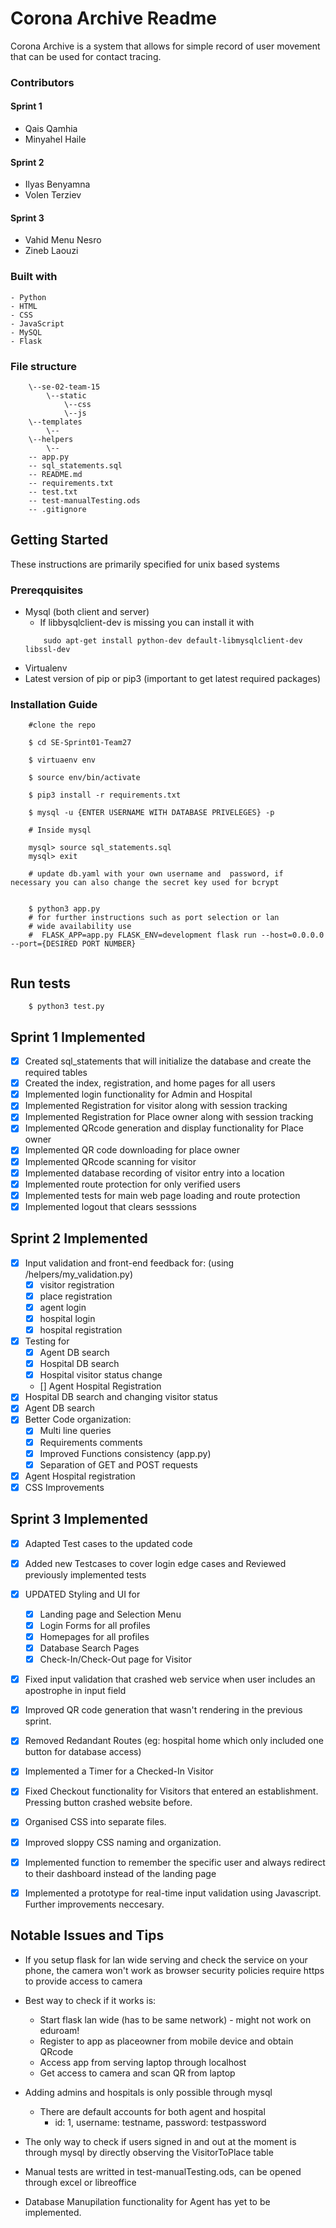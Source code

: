 # Corona Archive Readme

Corona Archive is a system that allows for simple record of user movement 
that can be used for contact tracing.


### Contributors
#### Sprint 1
- Qais Qamhia
- Minyahel Haile

#### Sprint 2
- Ilyas Benyamna
- Volen Terziev

#### Sprint 3
- Vahid Menu Nesro
- Zineb Laouzi


### Built with
```
- Python
- HTML
- CSS
- JavaScript
- MySQL
- Flask
```

### File structure
```
    \--se-02-team-15
        \--static
            \--css
            \--js
    \--templates
        \--
    \--helpers
        \--
    -- app.py
    -- sql_statements.sql
    -- README.md
    -- requirements.txt
    -- test.txt
    -- test-manualTesting.ods
    -- .gitignore

```

## Getting Started

These instructions are primarily specified for unix based systems
### Prereqquisites
- Mysql (both client and server)
    - If libbysqlclient-dev is missing you can install it with
    ```
        sudo apt-get install python-dev default-libmysqlclient-dev libssl-dev
    ```
- Virtualenv
- Latest version of pip or pip3 (important to get latest required packages)

### Installation Guide

```
    #clone the repo

    $ cd SE-Sprint01-Team27

    $ virtuaenv env

    $ source env/bin/activate

    $ pip3 install -r requirements.txt

    $ mysql -u {ENTER USERNAME WITH DATABASE PRIVELEGES} -p

    # Inside mysql

    mysql> source sql_statements.sql
    mysql> exit

    # update db.yaml with your own username and  password, if necessary you can also change the secret key used for bcrypt

    
    $ python3 app.py 
    # for further instructions such as port selection or lan 
    # wide availability use 
    #  FLASK_APP=app.py FLASK_ENV=development flask run --host=0.0.0.0 --port={DESIRED PORT NUMBER}


```
## Run tests
```
    $ python3 test.py
```

## Sprint 1 Implemented
- [x] Created sql_statements that will initialize the database and create the required tables
- [x] Created the index, registration, and home pages for all users
- [x] Implemented login functionality for Admin and Hospital
- [x] Implemented Registration for visitor along with session tracking 
- [x] Implemented Registration for Place owner along with session tracking
- [x] Implemented QRcode generation and display functionality for Place owner 
- [x] Implemented QR code downloading for place owner
- [x] Implemented QRcode scanning for visitor 
- [x] Implemented database recording of visitor entry into a location
- [x] Implemented route protection for only verified users
- [x] Implemented tests for main web page loading and route protection
- [x] Implemented logout that clears sesssions

## Sprint 2 Implemented
- [x] Input validation and front-end feedback for: (using /helpers/my_validation.py)
    - [x] visitor registration 
    - [x] place registration
    - [x] agent login 
    - [x] hospital login
    - [x] hospital registration
- [x] Testing for 
    - [x] Agent DB search
    - [x] Hospital DB search
    - [x] Hospital visitor status change
    - [] Agent Hospital Registration
- [x] Hospital DB search and changing visitor status
- [x] Agent DB search
- [x] Better Code organization:
    - [x] Multi line queries
    - [x] Requirements comments
    - [x] Improved Functions consistency (app.py)
    - [x] Separation of GET and POST requests
- [x] Agent Hospital registration
- [x] CSS Improvements

## Sprint 3 Implemented
- [x] Adapted Test cases to the updated code
- [x] Added new Testcases to cover login edge cases and Reviewed previously implemented tests
- [x] UPDATED Styling and UI for 
    - [x] Landing page and Selection Menu
    - [x] Login Forms for all profiles 
    - [x] Homepages for all profiles 
    - [x] Database Search Pages 
    - [x] Check-In/Check-Out page for Visitor
- [x] Fixed input validation that crashed web service when user includes an apostrophe in input field
- [x] Improved QR code generation that wasn't rendering in the previous sprint.
- [x] Removed Redandant Routes (eg: hospital home which only included one button for database access)
- [x] Implemented a Timer for a Checked-In Visitor
- [x] Fixed Checkout functionality for Visitors that entered an establishment. Pressing button crashed website before.
- [x] Organised CSS into separate files.
- [x] Improved sloppy CSS naming and organization.
- [x] Implemented function to remember the specific user and always redirect to their dashboard instead of the landing page
- [x] Implemented a prototype for real-time input validation using Javascript. Further improvements neccesary.


 
## Notable Issues and Tips
- If you setup flask for lan wide serving and check the service on your phone, the camera won't work as browser security policies require https to provide access to camera
- Best way to check if it works is:
    - Start flask lan wide (has to be same network) - might not work on eduroam! 
    - Register to app as placeowner from mobile device and obtain QRcode
    - Access app from serving laptop through localhost
    - Get access to camera and scan QR from laptop

- Adding admins and hospitals is only possible through mysql 
     - There are default accounts for both agent and hospital
        - id: 1, username: testname, password: testpassword
- The only way to check if users signed in and out at the moment is through mysql by directly observing the VisitorToPlace table
- Manual tests are writted in test-manualTesting.ods, can be opened through excel or libreoffice
- Database Manupilation functionality for Agent has yet to be implemented.
